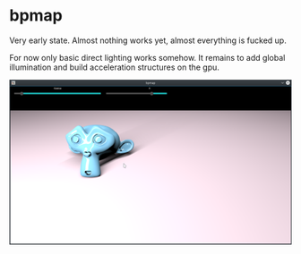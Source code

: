 # bpmap

Very early state. Almost nothing works yet, almost everything is fucked up.

For now only basic direct lighting works somehow. It remains to add global illumination and build acceleration structures on the gpu.

![image](doc/r0.png)
